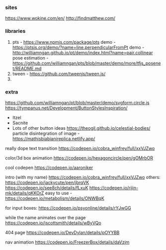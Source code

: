 ### sites
https://www.wokine.com/en/
http://findmatthew.com/

### libraries
1. pts - https://www.npmjs.com/package/pts
   demo - https://ptsjs.org/demo/?name=line.perpendicularFromPt
   demo - http://williamngan.github.io/pt/demo/index.html?name=pair.collinear
   pose estimation - https://github.com/williamngan/pts/blob/master/demo/more/tfjs_posenet/README.md
2. tween - https://github.com/tweenjs/tween.js/
3. 
   
### extra
https://github.com/williamngan/pt/blob/master/demo/svgform.circle.js
https://tympanus.net/Development/ButtonStylesInspiration/
   - Itzel
   - Sacnite
   - Lots of other button ideas
https://theogil.github.io/celestial-bodies/
particle disintegration of image - https://mathisbiabianireplica.netlify.app/


really dope text transition
https://codepen.io/cobra_winfrey/full/xxVJZwo

color/3d box animation
https://codepen.io/hexagoncircle/pen/gOMrbOR


cool codepen
https://codepen.io/aaroniker







intro (with my name)
https://codepen.io/cobra_winfrey/full/xxVJZwo
others:
https://codepen.io/jackycute/pen/jbrqVK
https://codepen.io/see8ch/details/fLxuK
https://codepen.io/rijin-mk/details/qKKOrZ
easy to use - https://codepen.io/metabolism/details/ONWBqK



for input boxes:
https://codepen.io/psyonline/details/rYJwGG



while the name animates over the page 
https://codepen.io/jscottsmith/details/wByVQo



404 page
https://codepen.io/DevDylan/details/pOYYBB


 nav animation
 https://codepen.io/FreezerBox/details/daVzjm
 